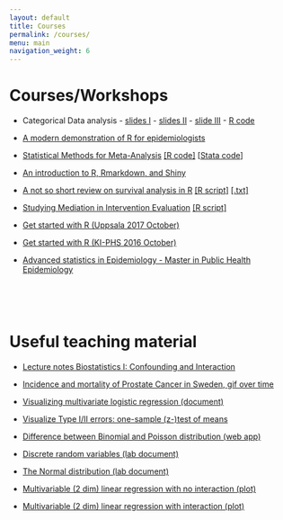 ```yaml
---
layout: default
title: Courses
permalink: /courses/
menu: main
navigation_weight: 6
---
```


Courses/Workshops
=====================

- Categorical Data analysis - [slides I](/downloads/02_01_intro_categorical_data.pdf) - [slides II](/downloads/02_02_simple_logistic_regression.pdf) - [slide III](/downloads/02_03_multivariable_logistic_regression.pdf) - [R code](https://rpubs.com/alecri/logistic)

- [A modern demonstration of R for epidemiologists](https://rpubs.com/alecri/introR-epi-dis)

- [ Statistical Methods for Meta-Analysis](/courses/meta-analysis.pdf)    [[R code]](https://rpubs.com/alecri/code_meta)     [[Stata code](/courses/code_suppl_meta_stata.html)] 

- [An introduction to R, Rmarkdown, and Shiny](/courses/R_md_shiny.html)

- [A not so short review on survival analysis in R](https://rpubs.com/alecri/review_survival)        [[R script]](/courses/review_survival.R) [[.txt]](/courses/review_survival.txt)  

- [Studying Mediation in Intervention Evaluation](/courses/mediation.pdf)    [[R script]](/courses/mediation.R)  

- [Get started with R (Uppsala 2017 October)](/courses/getStartedR_uuh.html)

- [Get started with R (KI-PHS 2016 October)](/courses/getStartedR.html)

- [Advanced statistics in Epidemiology - Master in Public Health Epidemiology]()


<div style="height:50px"></div>

Useful teaching material
=====================

- [Lecture notes Biostatistics I: Confounding and Interaction](https://rpubs.com/alecri/892471)

- [Incidence and mortality of Prostate Cancer in Sweden, gif over time](/downloads/map_rate.gif)  

- [Visualizing multivariate logistic regression (document)](http://rpubs.com/alecri/multivLogistic)  

- [Visualize Type I/II errors: one-sample (z-)test of means](http://alessiocrippa.com/shiny/hp_err)

- [Difference between Binomial and Poisson distribution (web app)](http://alessiocrippa.com/shiny/bin_poi)  

- [Discrete random variables (lab document)](http://rpubs.com/alecri/discr_rv)

- [The Normal distribution (lab document)](http://rpubs.com/alecri/norm_rv)

- [Multivariable (2 dim) linear regression with no interaction (plot)](https://plot.ly/~alecri/216/no-interaction)

- [Multivariable (2 dim) linear regression with interaction (plot)](https://plot.ly/~alecri/214/interaction)